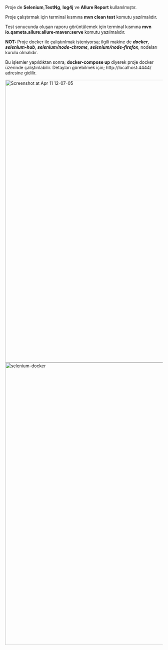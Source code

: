 Proje de **Selenium**,**TestNg**, **log4j** ve **Allure Report** kullanılmıştır.

Proje çalıştırmak için terminal kısmına 
 **mvn clean test**  komutu yazılmalıdır.

Test sonucunda oluşan raporu görüntülemek için terminal kısmına
**mvn io.qameta.allure:allure-maven:serve**  komutu yazılmalıdır.

**NOT:** Proje docker ile çalıştırılmak isteniyorsa; ilgili makine de **_docker_**, **_selenium-hub_**, 
**_selenium/node-chrome_**, **_selenium/node-firefox_**, nodeları kurulu olmalıdır.

Bu işlemler yapıldıktan sonra; 
**docker-compose up** diyerek proje docker üzerinde çalıştırılabilir.
Detayları görebilmek için; http://localhost:4444/ adresine gidilir.

<img width="900" alt="Screenshot at Apr 11 12-07-05" src="https://user-images.githubusercontent.com/46319524/162703575-4d018bbd-b4ba-4157-9a34-9d09998f7a77.png">

<img width="900" alt="selenium-docker" src="https://user-images.githubusercontent.com/46319524/162702893-6d9f14e2-1c18-42c7-b3ed-d20008e201e7.png">
